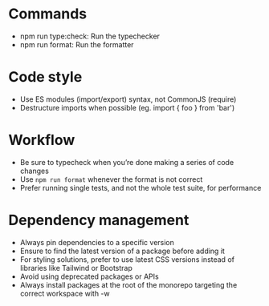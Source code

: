 # Commands

- npm run type:check: Run the typechecker
- npm run format: Run the formatter

# Code style

- Use ES modules (import/export) syntax, not CommonJS (require)
- Destructure imports when possible (eg. import { foo } from 'bar')

# Workflow

- Be sure to typecheck when you’re done making a series of code changes
- Use `npm run format` whenever the format is not correct
- Prefer running single tests, and not the whole test suite, for performance

# Dependency management

- Always pin dependencies to a specific version
- Ensure to find the latest version of a package before adding it
- For styling solutions, prefer to use latest CSS versions instead of libraries like Tailwind or Bootstrap
- Avoid using deprecated packages or APIs
- Always install packages at the root of the monorepo targeting the correct workspace with -w <workspace-name>
